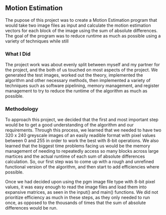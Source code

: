 ## Motion Estimation ##

The pupose of this project was to create a Motion Estimation program that would take two image files as input and calculate the motion estimation vectors for each block of the image using the sum of absolute differences.  The goal of the program was to reduce runtime as much as possible using a variety of techniques while still 

### What I Did ###

The project work was about evenly split between myself and my partner for the project, and the both of us touched on most aspects of the project.  We generated the test images, worked out the theory, implemented the algorithm and other necessary methods, then implemented a variety of techniques such as software pipelining, memory management, and register management to try to reduce the runtime of the algorithm as much as possible. 

### Methodology ###

To approach this project, we decided that the first and most important step would be to get a good understanding of the algorithm and our requirements.  Through this process, we learned that we needed to have two 320 x 240 greyscale images of an easily readible format with pixel values between 0 and 255 in order to work the best with 8-bit operations.  We also learned that the biggest time problems facing us would be the memory management of needing to repeatedly access so many blocks across large martices and the actual runtime of each sum of absolute differences calculation.  So, our first step was to come up with a rough and unrefined functional version of the algorithm, and then start to add efficiencies where possible.

Once we had decided upon using the pgm image file type with 8-bit pixel values, it was easy enough to read the image files and load them into expansive matrices, as seen in the input() and main() functions.  We did not prioritize efficiency as much in these steps, as they only needed to run once, as opposed to the thousands of times that the sum of absolute differences would be run.    
